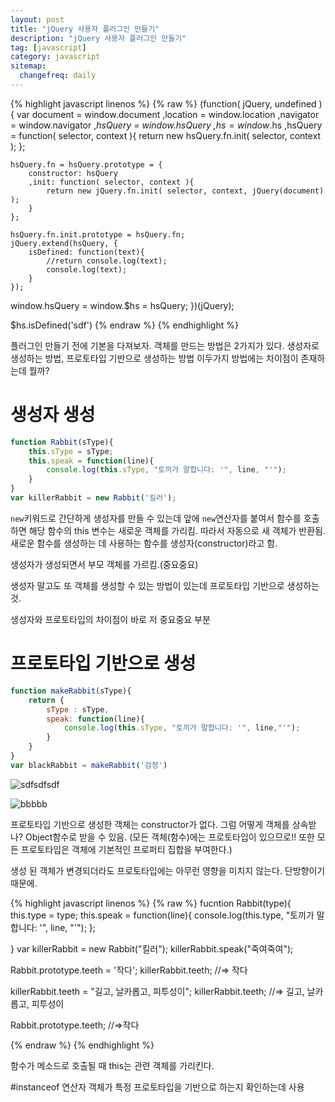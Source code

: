 ```yaml
---
layout: post
title: "jQuery 사용자 플러그인 만들기"
description: "jQuery 사용자 플러그인 만들기"
tag: [javascript]
category: javascript
sitemap:
  changefreq: daily
---
```

{% highlight javascript linenos %}
{% raw %}
(function( jQuery, undefined ){
var
	document = window.document
	,location = window.location
	,navigator = window.navigator
	,_hsQuery = window.hsQuery
	,_$hs = window.$hs
	,hsQuery = function( selector, context ){
		return new hsQuery.fn.init( selector, context );
	};

	hsQuery.fn = hsQuery.prototype = {
		constructor: hsQuery
		,init: function( selector, context ){
			return new jQuery.fn.init( selector, context, jQuery(document) );
		}
	};

	hsQuery.fn.init.prototype = hsQuery.fn;
	jQuery.extend(hsQuery, {
		isDefined: function(text){
			//return console.log(text);
			console.log(text);
		}
	});

window.hsQuery = window.$hs = hsQuery;
})(jQuery);

$hs.isDefined('sdf')
{% endraw %}
{% endhighlight %}


플러그인 만들기 전에 기본을 다져보자.
객체를 만드는 방법은 2가지가 있다.
생성자로 생성하는 방법, 프로토타입 기반으로 생성하는 방법
이두가지 방법에는 차이점이 존재하는데 뭘까?


# 생성자 생성
```javascript
function Rabbit(sType){
	this.sType = sType;
	this.speak = function(line){
		console.log(this.sType, "토끼가 말합니다: '", line, "'");
	}
}
var killerRabbit = new Rabbit('킬러');
```

`new`키워드로 간단하게 생성자를 만들 수 있는데
앞에 `new`연산자를 붙여서 함수를 호출하면
해당 함수의 this 변수는 새로운 객체를 가리킴.
따라서 자동으로 새 객체가 반환됨.
새로운 함수를 생성하는 데 사용하는 함수를 생성자(constructor)라고 함.

생성자가 생성되면서 부모 객체를 가르킴.(중요중요)

생성자 말고도 또 객체를 생성할 수 있는 방법이 있는데
프로토타입 기반으로 생성하는것.

생성자와 프로토타입의 차이점이 바로 저 중요중요 부분


# 프로토타입 기반으로 생성
```javascript
function makeRabbit(sType){
	return {
		sType : sType,
		speak: function(line){
			console.log(this.sType, "토끼가 말합니다: '", line,"'");
		}
	}
}
var blackRabbit = makeRabbit('검정')

```
![sdfsdfsdf](https://i.imgur.com/rNucKVH.png)

![bbbbb](https://i.imgur.com/Ml2ZpUv.png)


프로토타입 기반으로 생성한 객체는 constructor가 없다.
그럼 어떻게 객체를 상속받나?
Object함수로 받을 수 있음.
(모든 객체(함수)에는 프로토타입이 있으므로!! 또한 모든 프로토타입은 객체에 기본적인 프로퍼티 집합을 부여한다.)

생성 된 객체가 변경되더라도 프로토타입에는 아무런 영향을 미치지 않는다.
단방향이기 때문에.

{% highlight javascript linenos %}
{% raw %}
fucntion Rabbit(type){
  this.type = type;
  this.speak = function(line){
    console.log(this.type, "토끼가 말합니다: '", line, "'");
  };

}
var killerRabbit = new Rabbit("킬러");
killerRabbit.speak("죽여죽여");

Rabbit.prototype.teeth = '작다';
killerRabbit.teeth; //=> 작다

killerRabbit.teeth = "길고, 날카롭고, 피투성이";
killerRabbit.teeth; //=> 길고, 날카롭고, 피투성이

Rabbit.prototype.teeth; //=>작다

{% endraw %}
{% endhighlight %}



함수가 메소드로 호출될 때
this는 관련 객체를 가리킨다.

#instanceof 연산자
객체가 특정 프로토타입을 기반으로 하는지 확인하는데 사용

